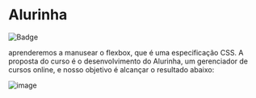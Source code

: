 # Alurinha

![Badge](https://img.shields.io/badge/License-MIT-%237159c1?style=for-the-badge&logo=ghost)

aprenderemos a manusear o flexbox, que é uma especificação CSS. A proposta do curso é o desenvolvimento do Alurinha, um gerenciador de cursos online, e nosso objetivo é alcançar o resultado abaixo:

![image](https://user-images.githubusercontent.com/40476182/171075691-3f7765cf-bfb7-4e86-916f-835c08acd8c6.png)

